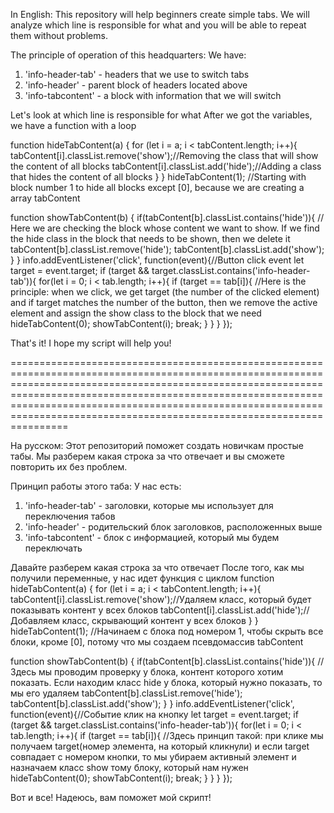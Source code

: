 In English:
This repository will help beginners create simple tabs. We will analyze which line is responsible for what and you will be able to repeat them without problems.

The principle of operation of this headquarters:
We have:
1. 'info-header-tab' - headers that we use to switch tabs
2. 'info-header' - parent block of headers located above
3. 'info-tabcontent' - a block with information that we will switch

Let's look at which line is responsible for what
After we got the variables, we have a function with a loop

function hideTabContent(a) {
        for (let i = a; i < tabContent.length; i++){
            tabContent[i].classList.remove('show');//Removing the class that will show the content of all blocks
            tabContent[i].classList.add('hide');//Adding a class that hides the content of all blocks
        }
    }
hideTabContent(1); //Starting with block number 1 to hide all blocks except [0], because we are creating a array tabContent

function showTabContent(b) { 
    if(tabContent[b].classList.contains('hide')){ // Here we are checking the block whose content we want to show. If we find the hide class in the block that needs to be shown, then we delete it
        tabContent[b].classList.remove('hide');
        tabContent[b].classList.add('show');
    }
}
info.addEventListener('click', function(event){//Button click event
    let target = event.target;
    if (target && target.classList.contains('info-header-tab')){
        for(let i = 0; i < tab.length; i++){
            if (target == tab[i]){ //Here is the principle: when we click, we get target (the number of the clicked element) and if target matches the number of the button, then we remove the active element and assign the show class to the block that we need
                hideTabContent(0);
                showTabContent(i);
                break;
            }
        }
    }
});

That's it! I hope my script will help you!

==============================================================================================================================================================================================================================================================================================================================================

На русском:
Этот репозиторий поможет создать новичкам  простые табы. Мы разберем какая строка за что отвечает и вы сможете повторить их без проблем.

Принцип работы этого таба:
У нас есть: 
1. 'info-header-tab' - заголовки, которые мы использует для переключения табов
2. 'info-header' - родительский блок заголовков, расположенных выше
3. 'info-tabcontent' - блок с информацией, который мы будем переключать

Давайте разберем какая строка за что отвечает
После того, как мы получили переменные, у нас идет функция с циклом
function hideTabContent(a) {
        for (let i = a; i < tabContent.length; i++){
            tabContent[i].classList.remove('show');//Удаляем класс, который будет показывать контент у всех блоков
            tabContent[i].classList.add('hide');//Добавляем класс, скрывающий контент у всех блоков
        }
    }
hideTabContent(1); //Начинаем с блока под номером 1, чтобы скрыть все блоки, кроме [0], потому что мы создаем псевдомассив tabContent

function showTabContent(b) { 
    if(tabContent[b].classList.contains('hide')){ // Здесь мы проводим проверку у блока, контент которого хотим показать. Если находим класс hide у блока, который нужно показать, то мы его удаляем
        tabContent[b].classList.remove('hide');
        tabContent[b].classList.add('show');
    }
}
info.addEventListener('click', function(event){//Событие клик на кнопку
    let target = event.target;
    if (target && target.classList.contains('info-header-tab')){
        for(let i = 0; i < tab.length; i++){
            if (target == tab[i]){ //Здесь принцип такой: при клике мы получаем target(номер элемента, на который кликнули) и если target совпадает с номером кнопки, то мы убираем активный элемент и назначаем класс show тому блоку, который нам нужен
                hideTabContent(0);
                showTabContent(i);
                break;
            }
        }
    }
});

Вот и все! Надеюсь, вам поможет мой скрипт!
